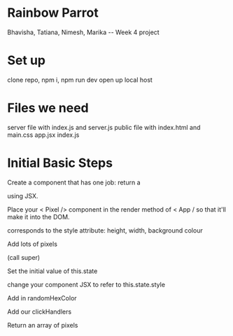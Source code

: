 # Rainbow Parrot

Bhavisha, Tatiana, Nimesh, Marika -- Week 4 project

# Set up

clone repo, npm i, npm run dev open up local host

# Files we need

server file with index.js and server.js public file with index.html and main.css
app.jsx index.js

# Initial Basic Steps

Create a component that has one job: return a <div> using JSX.

Place your < Pixel /> component in the render method of < App / so that it'll
make it into the DOM.

corresponds to the style attribute: height, width, background colour

Add lots of pixels

(call super)

Set the initial value of this.state

change your component JSX to refer to this.state.style

Add in randomHexColor

Add our clickHandlers

Return an array of pixels

